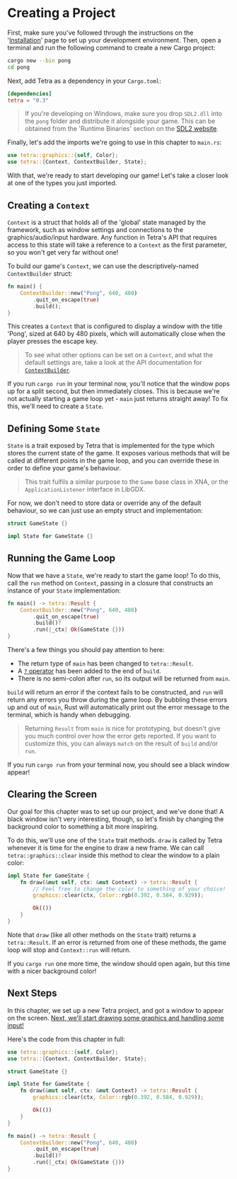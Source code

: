 # Creating a Project

First, make sure you've followed through the instructions on the '[Installation](../installation.md)' page to set up your development environment. Then, open a terminal and run the following command to create a new Cargo project:

```bash
cargo new --bin pong
cd pong
```

Next, add Tetra as a dependency in your `Cargo.toml`:

```toml
[dependencies]
tetra = "0.3"
```

> If you're developing on Windows, make sure you drop `SDL2.dll` into the `pong` folder and distribute it alongside your game. This can be obtained from the 'Runtime Binaries' section on the [SDL2 website](https://www.libsdl.org/download-2.0.php).

Finally, let's add the imports we're going to use in this chapter to `main.rs`:

```rust ,noplaypen
use tetra::graphics::{self, Color};
use tetra::{Context, ContextBuilder, State};
```

With that, we're ready to start developing our game! Let's take a closer look at one of the types you just imported.

## Creating a `Context`

`Context` is a struct that holds all of the 'global' state managed by the framework, such as window settings and connections to the graphics/audio/input hardware. Any function in Tetra's API that requires access to this state will take a reference to a `Context` as the first parameter, so you won't get very far without one!

To build our game's `Context`, we can use the descriptively-named `ContextBuilder` struct:

```rust ,noplaypen
fn main() {
    ContextBuilder::new("Pong", 640, 480)
        .quit_on_escape(true)
        .build();
}
```

This creates a `Context` that is configured to display a window with the title 'Pong', sized at 640 by 480 pixels, which will automatically close when the player presses the escape key.

> To see what other options can be set on a `Context`, and what the default settings are, take a look at the API documentation for [`ContextBuilder`](https://docs.rs/tetra/0.3.1/tetra/struct.ContextBuilder.html).

If you run `cargo run` in your terminal now, you'll notice that the window pops up for a split second, but then immediately closes. This is because we're not actually starting a game loop yet - `main` just returns straight away! To fix this, we'll need to create a `State`.

## Defining Some `State`

`State` is a trait exposed by Tetra that is implemented for the type which stores the current state of the game. It exposes various methods that will be called at different points in the game loop, and you can override these in order to define your game's behaviour.

> This trait fulfils a similar purpose to the `Game` base class in XNA, or the `ApplicationListener` interface in LibGDX.

For now, we don't need to store data or override any of the default behaviour, so we can just use an empty struct and implementation:

```rust ,noplaypen
struct GameState {}

impl State for GameState {}
```

## Running the Game Loop

Now that we have a `State`, we're ready to start the game loop! To do this, call the `run` method on `Context`, passing in a closure that constructs an instance of your `State` implementation:

```rust ,noplaypen
fn main() -> tetra::Result {
    ContextBuilder::new("Pong", 640, 480)
        .quit_on_escape(true)
        .build()?
        .run(|_ctx| Ok(GameState {}))
}
```

There's a few things you should pay attention to here:

* The return type of `main` has been changed to `tetra::Result`.
* A [`?` operator](https://doc.rust-lang.org/book/ch09-02-recoverable-errors-with-result.html#a-shortcut-for-propagating-errors-the--operator) has been added to the end of `build`.
* There is no semi-colon after `run`, so its output will be returned from `main`.

`build` will return an error if the context fails to be constructed, and `run` will return any errors you throw during the game loop. By bubbling these errors up and out of `main`, Rust will automatically print out the error message to the terminal, which is handy when debugging.

> Returning `Result` from `main` is nice for prototyping, but doesn't give you much control over how the error gets reported. If you want to customize this, you can always `match` on the result of `build` and/or `run`. 

If you run `cargo run` from your terminal now, you should see a black window appear!

## Clearing the Screen

Our goal for this chapter was to set up our project, and we've done that! A black window isn't very interesting, though, so let's finish by changing the background color to something a bit more inspiring.

To do this, we'll use one of the `State` trait methods. `draw` is called by Tetra whenever it is time for the engine to draw a new frame. We can call `tetra::graphics::clear` inside this method to clear the window to a plain color:

```rust ,noplaypen
impl State for GameState {
    fn draw(&mut self, ctx: &mut Context) -> tetra::Result {
        // Feel free to change the color to something of your choice!
        graphics::clear(ctx, Color::rgb(0.392, 0.584, 0.929));

        Ok(())
    }
}
```

Note that `draw` (like all other methods on the `State` trait) returns a `tetra::Result`. If an error is returned from one of these methods, the game loop will stop and `Context::run` will return.

If you `cargo run` one more time, the window should open again, but this time with a nicer background color! 

## Next Steps

In this chapter, we set up a new Tetra project, and got a window to appear on the screen. [Next, we'll start drawing some graphics and handling some input!](./02-adding-the-paddles.md)

Here's the code from this chapter in full:

```rust ,noplaypen
use tetra::graphics::{self, Color};
use tetra::{Context, ContextBuilder, State};

struct GameState {}

impl State for GameState {
    fn draw(&mut self, ctx: &mut Context) -> tetra::Result {
        graphics::clear(ctx, Color::rgb(0.392, 0.584, 0.929));

        Ok(())
    }
}

fn main() -> tetra::Result {
    ContextBuilder::new("Pong", 640, 480)
        .quit_on_escape(true)
        .build()?
        .run(|_ctx| Ok(GameState {}))
}
```